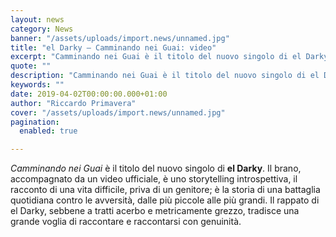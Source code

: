 ```yaml
---
layout: news
category: News
banner: "/assets/uploads/import.news/unnamed.jpg"
title: "el Darky – Camminando nei Guai: video"
excerpt: "Camminando nei Guai è il titolo del nuovo singolo di el Darky. Il brano, accompagnato da un video ufficiale, è uno storytelling introspettiva, il racconto di una vita difficile, priva di un genitore; è la storia di una battaglia quotidiana contro le avversità, dalle più piccole alle più grandi. Il rappato di el Darky, sebbene [&hellip"
quote: ""
description: "Camminando nei Guai è il titolo del nuovo singolo di el Darky. Il brano, accompagnato da un video ufficiale, è uno storytelling introspettiva, il racconto di una vita difficile, priva di un genitore; è la storia di una battaglia quotidiana contro le avversità, dalle più piccole alle più grandi. Il rappato di el Darky, sebbene [&hellip"
keywords: ""
date: 2019-04-02T00:00:00.000+01:00
author: "Riccardo Primavera"
cover: "/assets/uploads/import.news/unnamed.jpg"
pagination:
  enabled: true

---
```


_Camminando nei Guai_ è il titolo del nuovo singolo di **el Darky**. Il brano, accompagnato da un video ufficiale, è uno storytelling introspettiva, il racconto di una vita difficile, priva di un genitore; è la storia di una battaglia quotidiana contro le avversità, dalle più piccole alle più grandi. Il rappato di el Darky, sebbene a tratti acerbo e metricamente grezzo, tradisce una grande voglia di raccontare e raccontarsi con genuinità.